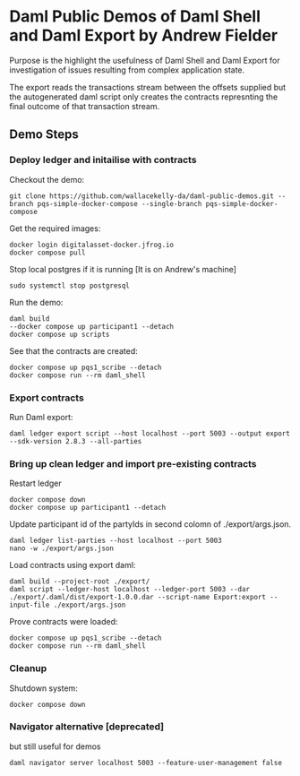 # Daml Public Demos of Daml Shell and Daml Export by Andrew Fielder

Purpose is the highlight the usefulness of Daml Shell and Daml Export for investigation of issues resulting from complex application state.

The export reads the transactions stream between the offsets supplied but the autogenerated daml script only creates the contracts represnting the final outcome of that transaction stream.

## Demo Steps

### Deploy ledger and initailise with contracts

Checkout the demo:

```
git clone https://github.com/wallacekelly-da/daml-public-demos.git --branch pqs-simple-docker-compose --single-branch pqs-simple-docker-compose
```

Get the required images:

```
docker login digitalasset-docker.jfrog.io
docker compose pull
```

Stop local postgres if it is running [It is on Andrew's machine]
```
sudo systemctl stop postgresql
```

Run the demo:

```
daml build
--docker compose up participant1 --detach
docker compose up scripts
```

See that the contracts are created:
```
docker compose up pqs1_scribe --detach
docker compose run --rm daml_shell
```

### Export contracts

Run Daml export:
```
daml ledger export script --host localhost --port 5003 --output export --sdk-version 2.8.3 --all-parties
```

### Bring up clean ledger and import pre-existing contracts

Restart ledger 
```
docker compose down
docker compose up participant1 --detach
```

Update participant id of the partyIds in second colomn of ./export/args.json.
```
daml ledger list-parties --host localhost --port 5003
nano -w ./export/args.json
```

Load contracts using export daml:
```
daml build --project-root ./export/
daml script --ledger-host localhost --ledger-port 5003 --dar ./export/.daml/dist/export-1.0.0.dar --script-name Export:export --input-file ./export/args.json
```

Prove contracts were loaded:
```
docker compose up pqs1_scribe --detach
docker compose run --rm daml_shell
```

### Cleanup

Shutdown system:
```
docker compose down
```

### Navigator alternative [deprecated]
but still useful for demos
```
daml navigator server localhost 5003 --feature-user-management false
```
